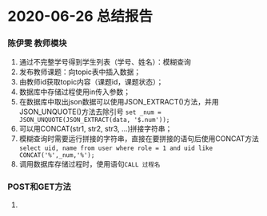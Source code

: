 # 2020-06-26 总结报告
### 陈伊雯 教师模块
1. 通过不完整学号得到学生列表（学号、姓名）：模糊查询
2. 发布教师课题：向topic表中插入数据；
3. 由教师id获取topic内容（课题id，课题状态）；
1. 数据库中存储过程使用in传入参数；
2. 在数据库中取出json数据可以使用JSON_EXTRACT()方法，并用JSON_UNQUOTE()方法去除引号 
    `set _num = JSON_UNQUOTE(JSON_EXTRACT(data, '$.num'));`
3. 可以用CONCAT(str1, str2, str3, ...)拼接字符串；
4. 模糊查询时需要运行拼接的字符串，直接在要拼接的语句后使用CONCAT方法
    `select uid, name from user where role = 1 and uid like CONCAT('%',_num,'%');`
5. 调用数据库存储过程时，使用语句`CALL 过程名`
### POST和GET方法
1. 
